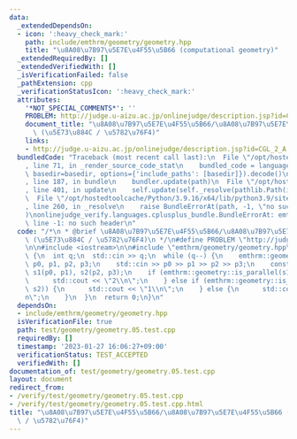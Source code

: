 ```yaml
---
data:
  _extendedDependsOn:
  - icon: ':heavy_check_mark:'
    path: include/emthrm/geometry/geometry.hpp
    title: "\u8A08\u7B97\u5E7E\u4F55\u5B66 (computational geometry)"
  _extendedRequiredBy: []
  _extendedVerifiedWith: []
  _isVerificationFailed: false
  _pathExtension: cpp
  _verificationStatusIcon: ':heavy_check_mark:'
  attributes:
    '*NOT_SPECIAL_COMMENTS*': ''
    PROBLEM: http://judge.u-aizu.ac.jp/onlinejudge/description.jsp?id=CGL_2_A
    document_title: "\u8A08\u7B97\u5E7E\u4F55\u5B66/\u8A08\u7B97\u5E7E\u4F55\u5B66\
      \ (\u5E73\u884C / \u5782\u76F4)"
    links:
    - http://judge.u-aizu.ac.jp/onlinejudge/description.jsp?id=CGL_2_A
  bundledCode: "Traceback (most recent call last):\n  File \"/opt/hostedtoolcache/Python/3.9.16/x64/lib/python3.9/site-packages/onlinejudge_verify/documentation/build.py\"\
    , line 71, in _render_source_code_stat\n    bundled_code = language.bundle(stat.path,\
    \ basedir=basedir, options={'include_paths': [basedir]}).decode()\n  File \"/opt/hostedtoolcache/Python/3.9.16/x64/lib/python3.9/site-packages/onlinejudge_verify/languages/cplusplus.py\"\
    , line 187, in bundle\n    bundler.update(path)\n  File \"/opt/hostedtoolcache/Python/3.9.16/x64/lib/python3.9/site-packages/onlinejudge_verify/languages/cplusplus_bundle.py\"\
    , line 401, in update\n    self.update(self._resolve(pathlib.Path(included), included_from=path))\n\
    \  File \"/opt/hostedtoolcache/Python/3.9.16/x64/lib/python3.9/site-packages/onlinejudge_verify/languages/cplusplus_bundle.py\"\
    , line 260, in _resolve\n    raise BundleErrorAt(path, -1, \"no such header\"\
    )\nonlinejudge_verify.languages.cplusplus_bundle.BundleErrorAt: emthrm/geometry/geometry.hpp:\
    \ line -1: no such header\n"
  code: "/*\n * @brief \u8A08\u7B97\u5E7E\u4F55\u5B66/\u8A08\u7B97\u5E7E\u4F55\u5B66\
    \ (\u5E73\u884C / \u5782\u76F4)\n */\n#define PROBLEM \"http://judge.u-aizu.ac.jp/onlinejudge/description.jsp?id=CGL_2_A\"\
    \n\n#include <iostream>\n\n#include \"emthrm/geometry/geometry.hpp\"\n\nint main()\
    \ {\n  int q;\n  std::cin >> q;\n  while (q--) {\n    emthrm::geometry::Point\
    \ p0, p1, p2, p3;\n    std::cin >> p0 >> p1 >> p2 >> p3;\n    const emthrm::geometry::Line\
    \ s1(p0, p1), s2(p2, p3);\n    if (emthrm::geometry::is_parallel(s1, s2)) {\n\
    \      std::cout << \"2\\n\";\n    } else if (emthrm::geometry::is_orthogonal(s1,\
    \ s2)) {\n      std::cout << \"1\\n\";\n    } else {\n      std::cout << \"0\\\
    n\";\n    }\n  }\n  return 0;\n}\n"
  dependsOn:
  - include/emthrm/geometry/geometry.hpp
  isVerificationFile: true
  path: test/geometry/geometry.05.test.cpp
  requiredBy: []
  timestamp: '2023-01-27 16:06:27+09:00'
  verificationStatus: TEST_ACCEPTED
  verifiedWith: []
documentation_of: test/geometry/geometry.05.test.cpp
layout: document
redirect_from:
- /verify/test/geometry/geometry.05.test.cpp
- /verify/test/geometry/geometry.05.test.cpp.html
title: "\u8A08\u7B97\u5E7E\u4F55\u5B66/\u8A08\u7B97\u5E7E\u4F55\u5B66 (\u5E73\u884C\
  \ / \u5782\u76F4)"
---
```

